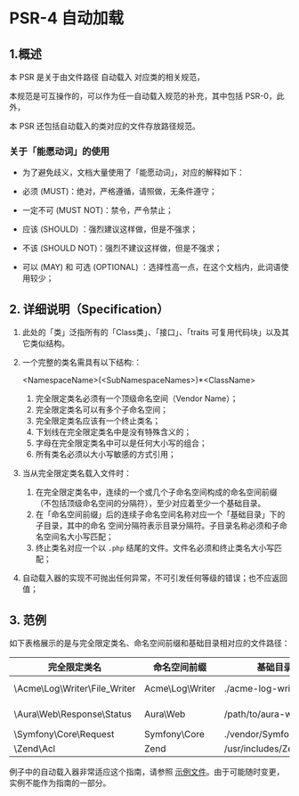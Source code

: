 PSR-4 自动加载
================

## 1.概述
本 PSR 是关于由文件路径 自动载入 对应类的相关规范，

本规范是可互操作的，可以作为任一自动载入规范的补充，其中包括 PSR-0，此外，

本 PSR 还包括自动载入的类对应的文件存放路径规范。

### 关于「能愿动词」的使用

- 为了避免歧义，文档大量使用了「能愿动词」，对应的解释如下：

- 必须 (MUST)：绝对，严格遵循，请照做，无条件遵守；
- 一定不可 (MUST NOT)：禁令，严令禁止；
- 应该 (SHOULD) ：强烈建议这样做，但是不强求；
- 不该 (SHOULD NOT)：强烈不建议这样做，但是不强求；
- 可以 (MAY) 和 可选 (OPTIONAL) ：选择性高一点，在这个文档内，此词语使用较少；

## 2. 详细说明（Specification）

1. 此处的「类」泛指所有的「Class类」、「接口」、「traits 可复用代码块」以及其它类似结构。

2. 一个完整的类名需具有以下结构:：

    \<NamespaceName>(\<SubNamespaceNames>)*\<ClassName>

    1. 完全限定类名必须有一个顶级命名空间（Vendor Name）；
    2. 完全限定类名可以有多个子命名空间；
    3. 完全限定类名应该有一个终止类名；
    4. 下划线在完全限定类名中是没有特殊含义的；
    5. 字母在完全限定类名中可以是任何大小写的组合；
    6. 所有类名必须以大小写敏感的方式引用；

3. 当从完全限定类名载入文件时：

    1. 在完全限定类名中，连续的一个或几个子命名空间构成的命名空间前缀（不包括顶级命名空间的分隔符），至少对应着至少一个基础目录。
    2. 在「命名空间前缀」后的连续子命名空间名称对应一个「基础目录」下的子目录，其中的命名
空间分隔符表示目录分隔符。子目录名称必须和子命名空间名大小写匹配；
    3. 终止类名对应一个以 `.php` 结尾的文件。文件名必须和终止类名大小写匹配；

4. 自动载入器的实现不可抛出任何异常，不可引发任何等级的错误；也不应返回值；

## 3. 范例

如下表格展示的是与完全限定类名、命名空间前缀和基础目录相对应的文件路径：

| 完全限定类名                    | 命名空间前缀       | 基础目录                 | 实际的文件路径
| ----------------------------- |--------------------|--------------------------|-------------------------------------------
| \Acme\Log\Writer\File_Writer  | Acme\Log\Writer    | ./acme-log-writer/lib/   | ./acme-log-writer/lib/File_Writer.php
| \Aura\Web\Response\Status     | Aura\Web           | /path/to/aura-web/src/   | /path/to/aura-web/src/Response/Status.php
| \Symfony\Core\Request         | Symfony\Core       | ./vendor/Symfony/Core/   | ./vendor/Symfony/Core/Request.php
| \Zend\Acl                     | Zend               | /usr/includes/Zend/      | /usr/includes/Zend/Acl.php

例子中的自动载入器非常适应这个指南，请参照 [示例文件][]。由于可能随时变更，实例不能作为指南的一部分。

[自动载入]: http://php.net/autoload
[PSR-0]: https://github.com/hfcorriez/fig-standards/tree/master/accepted/zh_CN/PSR-0.md
[示例文件]: http://www.php-fig.org/psr/psr-4/PSR-4-autoloader-examples.md

